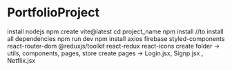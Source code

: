 # PortfolioProject
install nodejs
npm create vite@latest
cd project_name
npm install //to install all dependencies
npm run dev
npm install axios firebase styled-components react-router-dom @reduxjs/toolkit react-redux react-icons 
create folder -> utils, components, pages, store
create pages -> Login.jsx, Signp.jsx , Netflix.jsx

